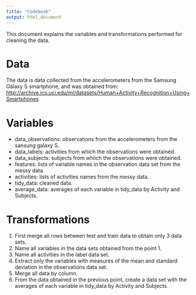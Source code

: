 ```yaml
---
title: "Codebook"
output: html_document
---
```


This document explains the variables and transformations performed for cleaning the data.

# Data

The data is data collected from the accelerometers from the Samsung Galaxy S smartphone, and was obtained from: <http://archive.ics.uci.edu/ml/datasets/Human+Activity+Recognition+Using+Smartphones>

# Variables

- data_observations: observations from the accelerometers from the sansung galaxy S.
- data_labels: activities from which the observations were obtained.
- data_subjects: subjects from whiich the observations were obtained.
- features: lists of variable names in the observation data set from the messy data.
- activities: lists of activities names from the messy data.
- tidy_data: cleaned data.
- average_data: averages of each variable in tidy_data by Activity and Subjects.

# Transformations

1. First merge all rows between test and train data to obtain only 3 data sets.
2. Name all variables in the data sets obtained from the point 1.
3. Name all activities in the label data set.
3. Extract only the variables with measures of the mean and standard deviation in the observations data set.
4. Merge all data by column.
5. From the data obtained in the previous point, create a data set with the averages of each variable in tidy_data by Activity and Subjects.